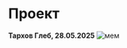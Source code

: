 # Проект
**Тархов Глеб, 28.05.2025**
![мем](https://static.wikia.nocookie.net/ultimate-bro-generation/images/a/ae/Cereal_Guy_1.jpg/revision/latest?cb=20130703171001)